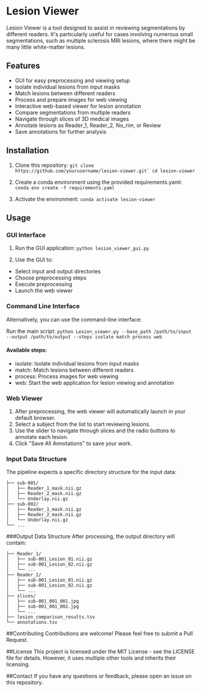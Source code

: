 # Lesion Viewer
Lesion Viewer is a tool designed to assist in reviewing segmentations by different readers. It's particularly useful for cases involving numerous small segmentations, such as multiple sclerosis MRI lesions, where there might be many little white-matter lesions.

## Features

- GUI for easy preprocessing and viewing setup
- Isolate individual lesions from input masks
- Match lesions between different readers
- Process and prepare images for web viewing
- Interactive web-based viewer for lesion annotation
- Compare segmentations from multiple readers
- Navigate through slices of 3D medical images
- Annotate lesions as Reader_1, Reader_2, No_rim, or Review
- Save annotations for further analysis

## Installation

1. Clone this repository:
```git clone https://github.com/yourusername/lesion-viewer.git`
cd lesion-viewer```

2. Create a conda environment using the provided requirements.yaml:
```conda env create -f requirements.yaml```

3. Activate the environment:
```conda activate lesion-viewer```


## Usage
### GUI Interface

1. Run the GUI application:
```python lesion_viewer_gui.py```

2. Use the GUI to:
-  Select input and output directories
-  Choose preprocessing steps
-  Execute preprocessing
-  Launch the web viewer



### Command Line Interface
Alternatively, you can use the command-line interface:

Run the main script:
```python Lesion_viewer.py --base_path /path/to/input --output /path/to/output --steps isolate match process web```

#### Available steps:
- isolate: Isolate individual lesions from input masks
- match: Match lesions between different readers
- process: Process images for web viewing
- web: Start the web application for lesion viewing and annotation

### Web Viewer

1. After preprocessing, the web viewer will automatically launch in your default browser.
2. Select a subject from the list to start reviewing lesions.
3. Use the slider to navigate through slices and the radio buttons to annotate each lesion.
4. Click "Save All Annotations" to save your work.

### Input Data Structure
The pipeline expects a specific directory structure for the input data:

```base_path/
├── sub-001/
│   ├── Reader_1_mask.nii.gz
│   ├── Reader_2_mask.nii.gz
│   └── Underlay.nii.gz
├── sub-002/
│   ├── Reader_1_mask.nii.gz
│   ├── Reader_2_mask.nii.gz
│   └── Underlay.nii.gz
└── ...
```

###Output Data Structure
After processing, the output directory will contain:

```output/
├── Reader_1/
│   ├── sub-001_Lesion_01.nii.gz
│   ├── sub-001_Lesion_02.nii.gz
│   └── ...
├── Reader_2/
│   ├── sub-001_Lesion_01.nii.gz
│   ├── sub-001_Lesion_02.nii.gz
│   └── ...
├── slices/
│   ├── sub-001_001_001.jpg
│   ├── sub-001_001_002.jpg
│   └── ...
├── lesion_comparison_results.tsv
└── annotations.tsv
```

##Contributing
Contributions are welcome! Please feel free to submit a Pull Request.

##License
This project is licensed under the MIT License - see the LICENSE file for details. However, it uses multiple other tools and inherits their licensing.

##Contact
If you have any questions or feedback, please open an issue on this repository.